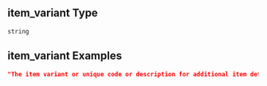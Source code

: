 ## item\_variant Type

`string`

## item\_variant Examples

```json
"The item variant or unique code or description for additional item details/options"
```
